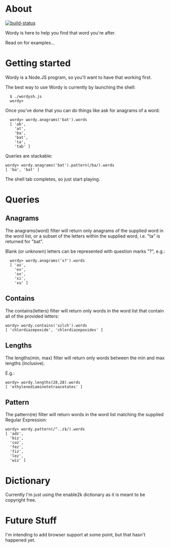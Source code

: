 # About

[![build-status](https://api.travis-ci.org/neerolyte/wordy.png)](https://travis-ci.org/neerolyte/wordy)

Wordy is here to help you find that word you're after.

Read on for examples...

# Getting started

Wordy is a Node.JS program, so you'll want to have that working first.

The best way to use Wordy is currently by launching the shell:

      $ ./wordysh.js 
      wordy> 

Once you've done that you can do things like ask for anagrams of a word:

      wordy> wordy.anagrams('bat').words
      [ 'ab',
        'at',
		'ba',
		'bat',
		'ta',
		'tab' ]

Queries are stackable:

	wordy> wordy.anagrams('bat').pattern(/ba/).words
	[ 'ba', 'bat' ]

The shell tab completes, so just start playing.

# Queries

## Anagrams

The anagrams(word) filter will return only anagrams of the supplied word in the word list, or a subset of the letters within the supplied word, i.e. "ta" is returned for "bat".

Blank (or unknown) letters can be represented with question marks "?", e.g.:

      wordy> wordy.anagrams('x?').words
      [ 'ax',
        'ex',
		'ox',
		'xi',	
		'xu' ]

## Contains

The contains(letters) filter will return only words in the word list that contain all of the provided letters:

	wordy> wordy.contains('xzlch').words
	[ 'chlordiazepoxide', 'chlordiazepoxides' ]

## Lengths

The lengths(min, max) filter will return only words between the min and max lengths (inclusive).

E.g.:

	wordy> wordy.lengths(28,28).words
	[ 'ethylenediaminetetraacetates' ]

## Pattern

The pattern(re) filter will return words in the word list matching the supplied Regular Expression:

	wordy> wordy.pattern(/^..z$/).words
	[ 'adz',
	  'biz',
	  'coz',
	  'fez',
	  'fiz',
	  'lez',
	  'wiz' ]

# Dictionary

Currently I'm just using the enable2k dictionary as it is meant to be copyright free.

# Future Stuff

I'm intending to add browser support at some point, but that hasn't happened yet.

